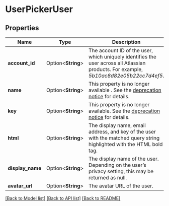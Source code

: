 # UserPickerUser

## Properties

Name | Type | Description | Notes
------------ | ------------- | ------------- | -------------
**account_id** | Option<**String**> | The account ID of the user, which uniquely identifies the user across all Atlassian products. For example, *5b10ac8d82e05b22cc7d4ef5*. | [optional]
**name** | Option<**String**> | This property is no longer available . See the [deprecation notice](https://developer.atlassian.com/cloud/jira/platform/deprecation-notice-user-privacy-api-migration-guide/) for details. | [optional]
**key** | Option<**String**> | This property is no longer available. See the [deprecation notice](https://developer.atlassian.com/cloud/jira/platform/deprecation-notice-user-privacy-api-migration-guide/) for details. | [optional]
**html** | Option<**String**> | The display name, email address, and key of the user with the matched query string highlighted with the HTML bold tag. | [optional]
**display_name** | Option<**String**> | The display name of the user. Depending on the user’s privacy setting, this may be returned as null. | [optional]
**avatar_url** | Option<**String**> | The avatar URL of the user. | [optional]

[[Back to Model list]](../README.md#documentation-for-models) [[Back to API list]](../README.md#documentation-for-api-endpoints) [[Back to README]](../README.md)


